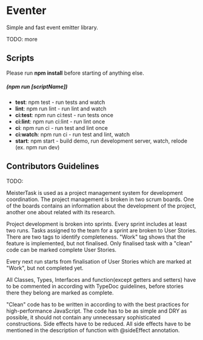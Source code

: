 # Eventer

Simple and fast event emitter library.

TODO: more

## Scripts

Please run **npm install** before starting of anything else.

##### (npm run [scriptName])
  - **test**: npm test - run tests and watch
  - **lint**: npm run lint - run lint and watch
  - **ci:test**: npm run ci:test - run tests once
  - **ci:lint**: npm run ci:lint - run lint once
  - **ci**: npm run ci - run test and lint once
  - **ci:watch**: npm run ci - run test and lint, watch
  - **start**: npm start - build demo, run development server, watch, relode (ex. npm run dev) 


## Contributors Guidelines
TODO: 

MeisterTask is used as a project management system for development coordination. The project management is broken in two scrum boards. One of the boards contains an information about the development of the project, another one about related with its research.

Project development is broken into sprints. Every sprint includes at least two runs. Tasks assigned to the team for a sprint are broken to User Stories. There are two tags to identify completeness. "Work" tag shows that the feature is implemented, but not finalised. Only finalised task with a "clean" code can be marked complete User Stories. 

Every next run starts from finalisation of User Stories which are marked at "Work", but not completed yet.

All Classes, Types, Interfaces and function(except getters and setters) have to be commented in according with TypeDoc guidelines, before stories there they belong are marked as complete.

"Clean" code has to be written in according to with the best practices for high-performance JavaScript. The code has to be as simple and DRY as possible, it should not contain any unnecessary sophisticated constructions. Side effects have to be reduced. All side effects have to be mentioned in the description of function with @sideEffect annotation.